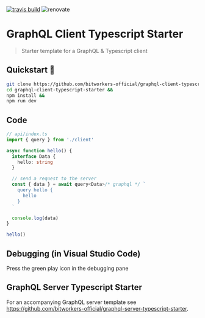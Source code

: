 [![travis build](https://img.shields.io/travis/bitworkers-official/graphql-client-typescript-starter.svg?style=flat-square)](https://travis-ci.org/bitworkers-official/graphql-client-typescript-starter) ![renovate](https://badges.renovateapi.com/github/bitworkers-official/graphql-client-typescript-starter)

# GraphQL Client Typescript Starter

> Starter template for a GraphQL & Typescript client

## Quickstart 🚀

```bash
git clone https://github.com/bitworkers-official/graphql-client-typescript-starter &&
cd graphql-client-typescript-starter &&
npm install &&
npm run dev
```

## Code

```ts
// api/index.ts
import { query } from './client'

async function hello() {
  interface Data {
    hello: string
  }

  // send a request to the server
  const { data } = await query<Data>/* graphql */ `
    query hello {
      hello
    }
  `

  console.log(data)
}

hello()
```

<!-- ## ESLint

When you have updated the schema of the server, you also need to update the schema of the client (for ESLint to work properly).

```bash
npm run update-schema
```

This updates schema.graphql in the client folder and you can continue to enjoy ESLint catching your errors 😄 -->

## Debugging (in Visual Studio Code)

Press the green play icon in the debugging pane

## GraphQL Server Typescript Starter

For an accompanying GraphQL server template see https://github.com/bitworkers-official/graphql-server-typescript-starter.
